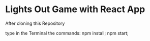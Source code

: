 # Lights Out Game with React App

After cloning this Repository

type in the Terminal the commands:
npm install;
npm start;


